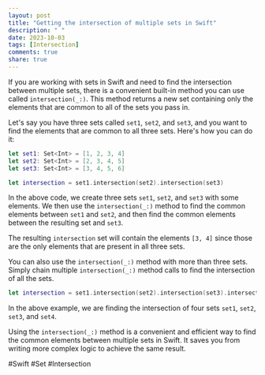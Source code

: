 ```yaml
---
layout: post
title: "Getting the intersection of multiple sets in Swift"
description: " "
date: 2023-10-03
tags: [Intersection]
comments: true
share: true
---
```


If you are working with sets in Swift and need to find the intersection between multiple sets, there is a convenient built-in method you can use called `intersection(_:)`. This method returns a new set containing only the elements that are common to all of the sets you pass in.

Let's say you have three sets called `set1`, `set2`, and `set3`, and you want to find the elements that are common to all three sets. Here's how you can do it:

```swift
let set1: Set<Int> = [1, 2, 3, 4]
let set2: Set<Int> = [2, 3, 4, 5]
let set3: Set<Int> = [3, 4, 5, 6]

let intersection = set1.intersection(set2).intersection(set3)
```

In the above code, we create three sets `set1`, `set2`, and `set3` with some elements. We then use the `intersection(_:)` method to find the common elements between `set1` and `set2`, and then find the common elements between the resulting set and `set3`.

The resulting `intersection` set will contain the elements `[3, 4]` since those are the only elements that are present in all three sets.

You can also use the `intersection(_:)` method with more than three sets. Simply chain multiple `intersection(_:)` method calls to find the intersection of all the sets.

```swift
let intersection = set1.intersection(set2).intersection(set3).intersection(set4)
```

In the above example, we are finding the intersection of four sets `set1`, `set2`, `set3`, and `set4`.

Using the `intersection(_:)` method is a convenient and efficient way to find the common elements between multiple sets in Swift. It saves you from writing more complex logic to achieve the same result.

#Swift #Set #Intersection